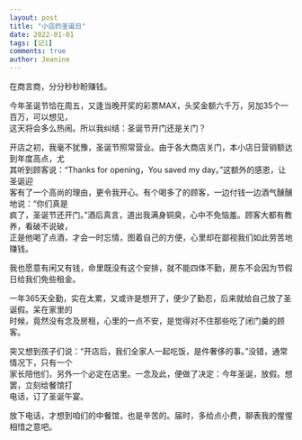 ```yaml
---
layout: post
title: "小店的圣诞日"
date: 2022-01-01 
tags: [记1]
comments: true
author: Jeanine 
---
```

在商言商，分分秒秒盼赚钱。  

今年圣诞节恰在周五，又逢当晚开奖的彩票MAX，头奖金额六千万，另加35个一百万，可以想见，  
这天将会多么热闹。所以我纠结：圣诞节开门还是关门？  

开店之初，我毫不犹豫，圣诞节照常营业。由于各大商店关门，本小店日营销额达到年度高点，尤  
其听到顾客说：“Thanks for opening，You saved my day。”这额外的感恩，让圣诞迎  
客有了一个高尚的理由，更令我开心。有个喝多了的顾客，一边付钱一边酒气醺醺地说：“你们真是  
疯了，圣诞节还开门。”酒后真言，道出我满身铜臭，心中不免恼羞。顾客大都有教养，看破不说破，  
正是他喝了点酒，才会一时忘情，图着自己的方便，心里却在鄙视我们如此劳苦地赚钱。  

我也愿意有闲又有钱，命里既没有这个安排，就不能四体不勤，房东不会因为节假日给我们免些租金。  

一年365天全勤，实在太累，又或许是想开了，便少了勤忍，后来就给自己放了圣诞假。呆在家里的  
时候，竟然没有念及房租，心里的一点不安，是觉得对不住那些吃了闭门羹的顾客。  

突又想到孩子们说：“开店后，我们全家人一起吃饭，是件奢侈的事。”没错，通常情况下，只有一个  
家长陪他们，另外一个必定在店里。一念及此，便做了决定：今年圣诞，放假。想罢，立刻给餐馆打  
电话，订了圣诞午宴。  

放下电话，才想到咱们的中餐馆，也是辛苦的。届时，多给点小费，聊表我的惺惺相惜之意吧。
